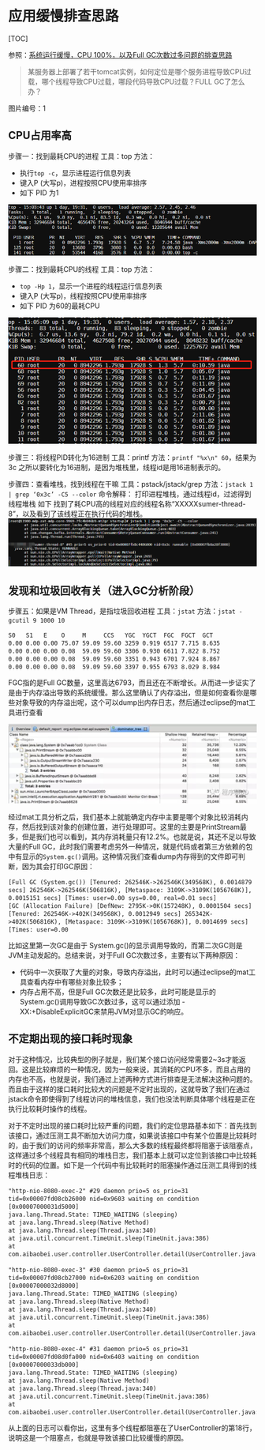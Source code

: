 # 应用缓慢排查思路

[TOC]

参照：[系统运行缓慢，CPU 100%，以及Full GC次数过多问题的排查思路](https://mp.weixin.qq.com/s/wTEMbOGiXA8xfyFascoMpA)

> 某服务器上部署了若干tomcat实例，如何定位是哪个服务进程导致CPU过载，哪个线程导致CPU过载，哪段代码导致CPU过载？FULL GC了怎么办？

图片编号：1

## CPU占用率高

步骤一：找到最耗CPU的进程
工具：top
方法：

- 执行`top -c`，显示进程运行信息列表
- 键入P (大写p)，进程按照CPU使用率排序
- 如下 PID 为1

![1](../img/JavaSe/1-1.jpg)

步骤二：找到最耗CPU的线程
工具：top
方法：

- `top -Hp 1`，显示一个进程的线程运行信息列表
- 键入P (大写p)，线程按照CPU使用率排序
- 如下 PID 为60的最耗CPU

![2](../img/JavaSe/1-2.jpg)

步骤三：将线程PID转化为16进制
工具：printf
方法：`printf "%x\n" 60`，结果为3c
之所以要转化为16进制，是因为堆栈里，线程id是用16进制表示的。

步骤四：查看堆栈，找到线程在干嘛
工具：pstack/jstack/grep
方法：`jstack 1 | grep ‘0x3c’ -C5 --color`
命令解释： 打印进程堆栈，通过线程id，过滤得到线程堆栈
如下 找到了耗CPU高的线程对应的线程名称“XXXXXsumer-thread-8”，以及看到了该线程正在执行代码的堆栈。
![3](../img/JavaSe/1-3.jpg)

## 发现和垃圾回收有关（进入GC分析阶段）

步骤五：如果是VM Thread，是指垃圾回收进程
工具：`jstat`
方法：`jstat -gcutil 9 1000 10`

```console
S0   S1   E    O     M     CCS   YGC  YGCT  FGC  FGCT  GCT
0.00 0.00 0.00 75.07 59.09 59.60 3259 0.919 6517 7.715 8.635
0.00 0.00 0.00 0.08  59.09 59.60 3306 0.930 6611 7.822 8.752
0.00 0.00 0.00 0.08  59.09 59.60 3351 0.943 6701 7.924 8.867
0.00 0.00 0.00 0.08  59.09 59.60 3397 0.955 6793 8.029 8.984
```

FGC指的是Full GC数量，这里高达6793，而且还在不断增长。从而进一步证实了是由于内存溢出导致的系统缓慢。那么这里确认了内存溢出，但是如何查看你是哪些对象导致的内存溢出呢，这个可以dump出内存日志，然后通过eclipse的mat工具进行查看

![4](../img/JavaSe/1-4.jpg)

经过mat工具分析之后，我们基本上就能确定内存中主要是哪个对象比较消耗内存，然后找到该对象的创建位置，进行处理即可。这里的主要是PrintStream最多，但是我们也可以看到，其内存消耗量只有12.2%。也就是说，其还不足以导致大量的Full GC，此时我们需要考虑另外一种情况，就是代码或者第三方依赖的包中有显示的`System.gc()`调用。这种情况我们查看dump内存得到的文件即可判断，因为其会打印GC原因：

```console
[Full GC (System.gc()) [Tenured: 262546K->262546K(349568K), 0.0014879 secs] 262546K->262546K(506816K), [Metaspace: 3109K->3109K(1056768K)], 0.0015151 secs] [Times: user=0.00 sys=0.00, real=0.01 secs] 
[GC (Allocation Failure) [DefNew: 2795K->0K(157248K), 0.0001504 secs][Tenured: 262546K->402K(349568K), 0.0012949 secs] 265342K->402K(506816K), [Metaspace: 3109K->3109K(1056768K)], 0.0014699 secs] [Times: user=0.00
```

比如这里第一次GC是由于 System.gc()的显示调用导致的，而第二次GC则是JVM主动发起的。总结来说，对于Full GC次数过多，主要有以下两种原因：

- 代码中一次获取了大量的对象，导致内存溢出，此时可以通过eclipse的mat工具查看内存中有哪些对象比较多；
- 内存占用不高，但是Full GC次数还是比较多，此时可能是显示的 System.gc()调用导致GC次数过多，这可以通过添加 -XX:+DisableExplicitGC来禁用JVM对显示GC的响应。

## 不定期出现的接口耗时现象

对于这种情况，比较典型的例子就是，我们某个接口访问经常需要2~3s才能返回。这是比较麻烦的一种情况，因为一般来说，其消耗的CPU不多，而且占用的内存也不高，也就是说，我们通过上述两种方式进行排查是无法解决这种问题的。而且由于这样的接口耗时比较大的问题是不定时出现的，这就导致了我们在通过 jstack命令即使得到了线程访问的堆栈信息，我们也没法判断具体哪个线程是正在执行比较耗时操作的线程。

对于不定时出现的接口耗时比较严重的问题，我们的定位思路基本如下：首先找到该接口，通过压测工具不断加大访问力度，如果说该接口中有某个位置是比较耗时的，由于我们的访问的频率非常高，那么大多数的线程最终都将阻塞于该阻塞点，这样通过多个线程具有相同的堆栈日志，我们基本上就可以定位到该接口中比较耗时的代码的位置。如下是一个代码中有比较耗时的阻塞操作通过压测工具得到的线程堆栈日志：

```console
"http-nio-8080-exec-2" #29 daemon prio=5 os_prio=31 tid=0x00007fd08cb26000 nid=0x9603 waiting on condition [0x00007000031d5000]
java.lang.Thread.State: TIMED_WAITING (sleeping)
at java.lang.Thread.sleep(Native Method)
at java.lang.Thread.sleep(Thread.java:340)
at java.util.concurrent.TimeUnit.sleep(TimeUnit.java:386)
at com.aibaobei.user.controller.UserController.detail(UserController.java:18)

"http-nio-8080-exec-3" #30 daemon prio=5 os_prio=31 tid=0x00007fd08cb27000 nid=0x6203 waiting on condition [0x00007000032d8000]
java.lang.Thread.State: TIMED_WAITING (sleeping)
at java.lang.Thread.sleep(Native Method)
at java.lang.Thread.sleep(Thread.java:340)
at java.util.concurrent.TimeUnit.sleep(TimeUnit.java:386)
at com.aibaobei.user.controller.UserController.detail(UserController.java:18)

"http-nio-8080-exec-4" #31 daemon prio=5 os_prio=31 tid=0x00007fd08d0fa000 nid=0x6403 waiting on condition [0x00007000033db000]
java.lang.Thread.State: TIMED_WAITING (sleeping)
at java.lang.Thread.sleep(Native Method)
at java.lang.Thread.sleep(Thread.java:340)
at java.util.concurrent.TimeUnit.sleep(TimeUnit.java:386)
at com.aibaobei.user.controller.UserController.detail(UserController.java:18)
```

从上面的日志可以看你出，这里有多个线程都阻塞在了UserController的第18行，说明这是一个阻塞点，也就是导致该接口比较缓慢的原因。
